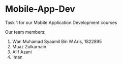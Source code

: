 # Mobile-App-Dev

Task 1 for our Mobile Application Development courses

Our team members:

1. Wan Muhamad Syaamil Bin W.Aris, 1822895
2. Muaz Zulkarnain
3. Alif Azani
4. Iman
